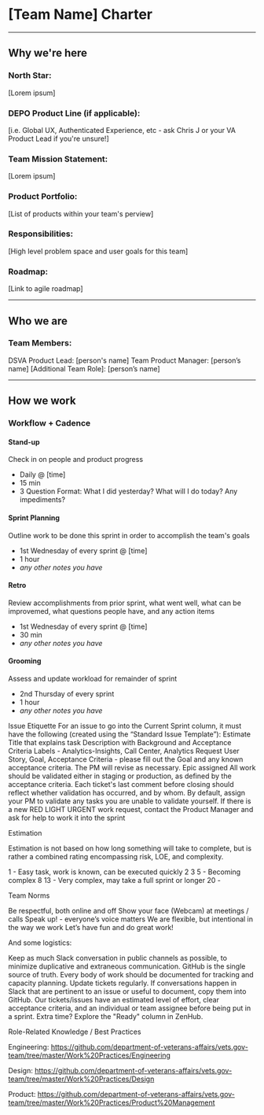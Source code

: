 # [Team Name] Charter

---

## Why we're here

### North Star:
[Lorem ipsum]

### DEPO Product Line (if applicable): 
[i.e. Global UX, Authenticated Experience, etc - ask Chris J or your VA Product Lead if you're unsure!]

### Team Mission Statement:
[Lorem ipsum]

### Product Portfolio:
[List of products within your team's perview]

### Responsibilities:
[High level problem space and user goals for this team]

### Roadmap:
[Link to agile roadmap]

---

## Who we are

### Team Members:
DSVA Product Lead: [person's name]
Team Product Manager: [person’s name]
[Additional Team Role]: [person’s name]

---

## How we work

### Workflow + Cadence

#### Stand-up
Check in on people and product progress

- Daily @ [time] 
- 15 min
- 3 Question Format: What I did yesterday? What will I do today? Any impediments?

#### Sprint Planning
Outline work to be done this sprint in order to accomplish the team's goals

- 1st Wednesday of every sprint @ [time]
- 1 hour
- _any other notes you have_

#### Retro
Review accomplishments from prior sprint, what went well, what can be improvemed, what questions people have, and any action items

- 1st Wednesday of every sprint @ [time]
- 30 min
- _any other notes you have_

#### Grooming
Assess and update workload for remainder of sprint

- 2nd Thursday of every sprint
- 1 hour
- _any other notes you have_

Issue Etiquette
For an issue to go into the Current Sprint column, it must have the following (created using the “Standard Issue Template”):
Estimate
Title that explains task
Description with Background and Acceptance Criteria
Labels - Analytics-Insights, Call Center, Analytics Request
User Story, Goal, Acceptance Criteria - please fill out the Goal and any known acceptance criteria. The PM will revise as necessary.
Epic assigned
All work should be validated either in staging or production, as defined by the acceptance criteria. Each ticket's last comment before closing should reflect whether validation has occurred, and by whom. By default, assign your PM to validate any tasks you are unable to validate yourself.
If there is a new RED LIGHT URGENT work request, contact the Product Manager and ask for help to work it into the sprint

Estimation

Estimation is not based on how long something will take to complete, but is rather a combined rating encompassing risk, LOE, and complexity.

1 - Easy task, work is known, can be executed quickly
2
3
5 - Becoming complex
8
13 - Very complex, may take a full sprint or longer
20 - 


Team Norms

Be respectful, both online and off
Show your face (Webcam) at meetings / calls
Speak up! - everyone’s voice matters
We are flexible, but intentional in the way we work
Let’s have fun and do great work!

And some logistics:

Keep as much Slack conversation in public channels as possible, to minimize duplicative and extraneous communication.
GitHub is the single source of truth. Every body of work should be documented for tracking and capacity planning.
Update tickets regularly. If conversations happen in Slack that are pertinent to an issue or useful to document, copy them into GitHub.
Our tickets/issues have an estimated level of effort, clear acceptance criteria, and an individual or team assignee before being put in a sprint.
Extra time? Explore the "Ready" column in ZenHub.

Role-Related Knowledge / Best Practices

Engineering: https://github.com/department-of-veterans-affairs/vets.gov-team/tree/master/Work%20Practices/Engineering

Design: https://github.com/department-of-veterans-affairs/vets.gov-team/tree/master/Work%20Practices/Design

Product: https://github.com/department-of-veterans-affairs/vets.gov-team/tree/master/Work%20Practices/Product%20Management


